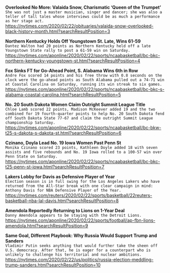 **Overlooked No More: Valaida Snow, Charismatic ‘Queen of the Trumpet’**\
`She was not just a master musician, singer and dancer; she was also a teller of tall tales whose interviews could be as much a performance as her stage act.`\
https://nytimes.com/2020/02/22/obituaries/valaida-snow-overlooked-black-history-month.html?searchResultPosition=3

**Northern Kentucky Holds Off Youngstown St. Late, Wins 61-59**\
`Dantez Walton had 20 points as Northern Kentucky held off a late Youngstown State rally to post a 61-59 win on Saturday.`\
https://nytimes.com/aponline/2020/02/22/sports/ncaabasketball/bc-bkc-northern-kentucky-youngstown-st.html?searchResultPosition=4

**Fox Sinks FT for Go-Ahead Point, S. Alabama Wins 6th in Row**\
`Andre Fox scored 14 points and his free throw with 0.8 seconds on the clock were the go-ahead points as South Alabama pulled out a 74-71 win at Coastal Carolina on Saturday, running its win streak to six games.`\
https://nytimes.com/aponline/2020/02/22/sports/ncaabasketball/bc-bkc-s-alabama-coastal-carolina.html?searchResultPosition=5

**No. 20 South Dakota Women Claim Outright Summit League Title**\
`Chloe Lamb scored 22 points, Madison McKeever added 19 and the two combined for 19 fourth-quarter points to help No. 20 South Dakota fend off South Dakota State 77-67 and claim the outright Summit League championship Saturday.`\
https://nytimes.com/aponline/2020/02/22/sports/ncaabasketball/bc-bkw-t25-s-dakota-s-dakota-st.html?searchResultPosition=6

**Czinano, Doyla Lead No. 19 Iowa Women Past Penn St**\
`Monika Czinano scored 23 points, Kathleen Doyle added 18 with seven assists and five rebounds and No. 19 Iowa rolled to a 100-57 win over Penn State on Saturday.`\
https://nytimes.com/aponline/2020/02/22/sports/ncaabasketball/bc-bkc-t25-penn-st-iowa.html?searchResultPosition=7

**Lakers Lobby for Davis as Defensive Player of Year**\
`Election season is in full swing for the Los Angeles Lakers who have returned from the All-Star break with one clear campaign in mind: Anthony Davis for NBA Defensive Player of the Year.`\
https://nytimes.com/reuters/2020/02/22/sports/basketball/22reuters-basketball-nba-lal-davis.html?searchResultPosition=8

**Amendola Reportedly Returning to Lions on 1-Year Deal**\
`Danny Amendola appears to be staying with the Detroit Lions.`\
https://nytimes.com/aponline/2020/02/22/sports/football/ap-fbn-lions-amendola.html?searchResultPosition=9

**Same Goal, Different Playbook: Why Russia Would Support Trump and Sanders**\
`Vladimir Putin seeks anything that would further take the sheen off U.S. democracy. After that, he is eager for a counterpart who is unlikely to challenge his territorial and nuclear ambitions.`\
https://nytimes.com/2020/02/22/us/politics/russia-election-meddling-trump-sanders.html?searchResultPosition=10

